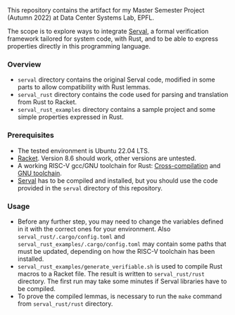 This repository contains the artifact for my Master Semester Project (Autumn 2022) at Data Center Systems Lab, EPFL.

The scope is to explore ways to integrate [Serval](https://github.com/uw-unsat/serval), a formal verification framework tailored for system code, with Rust, and to be able to express properties directly in this programming language.


### Overview
- ``serval`` directory contains the original Serval code, modified in some parts to allow compatibility with Rust lemmas.
- ``serval_rust`` directory contains the code used for parsing and translation from Rust to Racket.
- ``serval_rust_examples`` directory contains a sample project and some simple properties expressed in Rust.

### Prerequisites
- The tested environment is Ubuntu 22.04 LTS.
- [Racket](https://download.racket-lang.org/). Version 8.6 should work, other versions are untested. 
- A working RISC-V gcc/GNU toolchain for Rust: [Cross-compilation](https://danielmangum.com/posts/risc-v-bytes-rust-cross-compilation/) and [GNU toolchain](https://github.com/riscv-collab/riscv-gnu-toolchain/).
- [Serval](https://github.com/uw-unsat/serval) has to be compiled and installed, but you should use the code provided in the ``serval`` directory of this repository. 


### Usage

- Before any further step, you may need to change the variables defined in it with the correct ones for your environment. Also ``serval_rust/.cargo/config.toml`` and ``serval_rust_examples/.cargo/config.toml`` may contain some paths that must be updated, depending on how the RISC-V toolchain has been installed.
- ``serval_rust_examples/generate_verifiable.sh`` is used to compile Rust macros to a Racket file. The result is written to ``serval_rust/rust`` directory. The first run may take some minutes if Serval libraries have to be compiled.
- To prove the compiled lemmas, is necessary to run the ``make`` command from ``serval_rust/rust`` directory.


